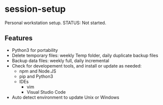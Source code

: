 # session-setup
Personal workstation setup.
STATUS: Not started.

## Features
* Python3 for portability
* Delete temporary files: weekly Temp folder, daily duplicate backup files
* Backup data files: weekly full, daily incremental
* Check for developement tools, and install or update as needed:
   * npm and Node.JS
   * pip and Python3
   * IDEs
      * vim
      * Visual Studio Code
* Auto detect environment to update Unix or Windows
